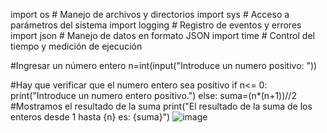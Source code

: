 import os      # Manejo de archivos y directorios
import sys     # Acceso a parámetros del sistema
import logging # Registro de eventos y errores
import json    # Manejo de datos en formato JSON
import time    # Control del tiempo y medición de ejecución

#Ingresar un número entero
n=int(input("Introduce un numero positivo: "))

#Hay que verificar que el numero entero sea positivo
if n<= 0:
    print("Introduce un numero entero positivo.")
else:
    suma=(n*(n+1))//2
#Mostramos el resultado de la suma
print("El resultado de la suma de los enteros desde 1 hasta {n} es: {suma}")
![image](https://github.com/user-attachments/assets/a7d42c2f-74a4-4e39-b820-e744234c26c2)

